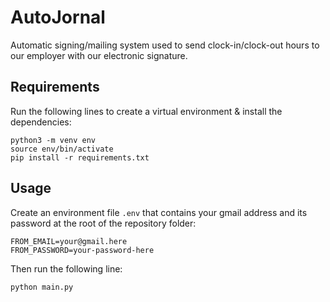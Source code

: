 # AutoJornal
Automatic signing/mailing system used to send clock-in/clock-out hours to our employer with our electronic signature.

## Requirements
Run the following lines to create a virtual environment & install the dependencies:
```
python3 -m venv env
source env/bin/activate
pip install -r requirements.txt
```

## Usage
Create an environment file `.env` that contains your gmail address and its password at the root of the repository folder:
```
FROM_EMAIL=your@gmail.here
FROM_PASSWORD=your-password-here
```

Then run the following line:
```
python main.py
```
